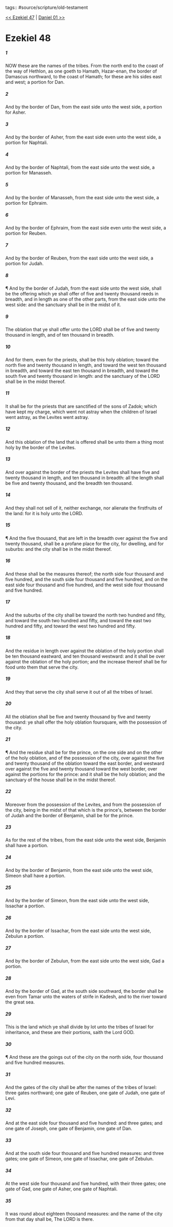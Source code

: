 tags:: #source/scripture/old-testament

[<< Ezekiel 47](old-testament/26_Ezekiel/Ezekiel_47.md) | [Daniel 01 >>](old-testament/27_Daniel/Daniel_01.md)

# Ezekiel 48

##### 1

NOW these are the names of the tribes. From the north end to the coast of the way of Hethlon, as one goeth to Hamath, Hazar-enan, the border of Damascus northward, to the coast of Hamath; for these are his sides east and west; a portion for Dan.

##### 2

And by the border of Dan, from the east side unto the west side, a portion for Asher.

##### 3

And by the border of Asher, from the east side even unto the west side, a portion for Naphtali.

##### 4

And by the border of Naphtali, from the east side unto the west side, a portion for Manasseh.

##### 5

And by the border of Manasseh, from the east side unto the west side, a portion for Ephraim.

##### 6

And by the border of Ephraim, from the east side even unto the west side, a portion for Reuben.

##### 7

And by the border of Reuben, from the east side unto the west side, a portion for Judah.

##### 8

¶ And by the border of Judah, from the east side unto the west side, shall be the offering which ye shall offer of five and twenty thousand reeds in breadth, and in length as one of the other parts, from the east side unto the west side: and the sanctuary shall be in the midst of it.

##### 9

The oblation that ye shall offer unto the LORD shall be of five and twenty thousand in length, and of ten thousand in breadth.

##### 10

And for them, even for the priests, shall be this holy oblation; toward the north five and twenty thousand in length, and toward the west ten thousand in breadth, and toward the east ten thousand in breadth, and toward the south five and twenty thousand in length: and the sanctuary of the LORD shall be in the midst thereof.

##### 11

It shall be for the priests that are sanctified of the sons of Zadok; which have kept my charge, which went not astray when the children of Israel went astray, as the Levites went astray.

##### 12

And this oblation of the land that is offered shall be unto them a thing most holy by the border of the Levites.

##### 13

And over against the border of the priests the Levites shall have five and twenty thousand in length, and ten thousand in breadth: all the length shall be five and twenty thousand, and the breadth ten thousand.

##### 14

And they shall not sell of it, neither exchange, nor alienate the firstfruits of the land: for it is holy unto the LORD.

##### 15

¶ And the five thousand, that are left in the breadth over against the five and twenty thousand, shall be a profane place for the city, for dwelling, and for suburbs: and the city shall be in the midst thereof.

##### 16

And these shall be the measures thereof; the north side four thousand and five hundred, and the south side four thousand and five hundred, and on the east side four thousand and five hundred, and the west side four thousand and five hundred.

##### 17

And the suburbs of the city shall be toward the north two hundred and fifty, and toward the south two hundred and fifty, and toward the east two hundred and fifty, and toward the west two hundred and fifty.

##### 18

And the residue in length over against the oblation of the holy portion shall be ten thousand eastward, and ten thousand westward: and it shall be over against the oblation of the holy portion; and the increase thereof shall be for food unto them that serve the city.

##### 19

And they that serve the city shall serve it out of all the tribes of Israel.

##### 20

All the oblation shall be five and twenty thousand by five and twenty thousand: ye shall offer the holy oblation foursquare, with the possession of the city.

##### 21

¶ And the residue shall be for the prince, on the one side and on the other of the holy oblation, and of the possession of the city, over against the five and twenty thousand of the oblation toward the east border, and westward over against the five and twenty thousand toward the west border, over against the portions for the prince: and it shall be the holy oblation; and the sanctuary of the house shall be in the midst thereof.

##### 22

Moreover from the possession of the Levites, and from the possession of the city, being in the midst of that which is the prince's, between the border of Judah and the border of Benjamin, shall be for the prince.

##### 23

As for the rest of the tribes, from the east side unto the west side, Benjamin shall have a portion.

##### 24

And by the border of Benjamin, from the east side unto the west side, Simeon shall have a portion.

##### 25

And by the border of Simeon, from the east side unto the west side, Issachar a portion.

##### 26

And by the border of Issachar, from the east side unto the west side, Zebulun a portion.

##### 27

And by the border of Zebulun, from the east side unto the west side, Gad a portion.

##### 28

And by the border of Gad, at the south side southward, the border shall be even from Tamar unto the waters of strife in Kadesh, and to the river toward the great sea.

##### 29

This is the land which ye shall divide by lot unto the tribes of Israel for inheritance, and these are their portions, saith the Lord GOD.

##### 30

¶ And these are the goings out of the city on the north side, four thousand and five hundred measures.

##### 31

And the gates of the city shall be after the names of the tribes of Israel: three gates northward; one gate of Reuben, one gate of Judah, one gate of Levi.

##### 32

And at the east side four thousand and five hundred: and three gates; and one gate of Joseph, one gate of Benjamin, one gate of Dan.

##### 33

And at the south side four thousand and five hundred measures: and three gates; one gate of Simeon, one gate of Issachar, one gate of Zebulun.

##### 34

At the west side four thousand and five hundred, with their three gates; one gate of Gad, one gate of Asher, one gate of Naphtali.

##### 35

It was round about eighteen thousand measures: and the name of the city from that day shall be, The LORD is there.
